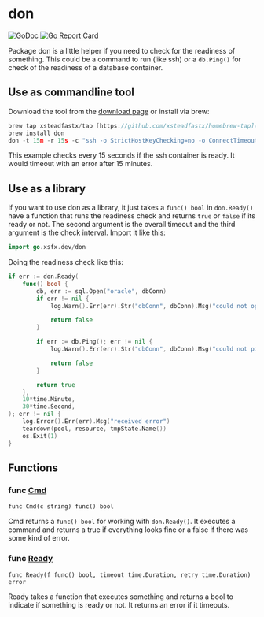 # don

[![GoDoc](https://img.shields.io/badge/pkg.go.dev-doc-blue)](http://pkg.go.dev/go.xsfx.dev/don)
[![Go Report Card](https://goreportcard.com/badge/go.xsfx.dev/don)](https://goreportcard.com/report/go.xsfx.dev/don)

Package don is a little helper if you need to check for the readiness of something.
This could be a command to run (like ssh) or a `db.Ping()` for check of the readiness
of a database container.

## Use as commandline tool

Download the tool from the [download page](https://github.com/xsteadfastx/don/releases) or
install via brew:

```go
brew tap xsteadfastx/tap [https://github.com/xsteadfastx/homebrew-tap](https://github.com/xsteadfastx/homebrew-tap)
brew install don
don -t 15m -r 15s -c "ssh -o StrictHostKeyChecking=no -o ConnectTimeout=10 root@container"
```

This example checks every 15 seconds if the ssh container is ready. It would timeout with an
error after 15 minutes.

## Use as a library

If you want to use don as a library, it just takes a `func() bool` in `don.Ready()`
have a function that runs the readiness check and returns `true` or `false` if its
ready or not. The second argument is the overall timeout and
the third argument is the check interval. Import it like this:

```go
import go.xsfx.dev/don
```

Doing the readiness check like this:

```go
if err := don.Ready(
	func() bool {
		db, err := sql.Open("oracle", dbConn)
		if err != nil {
			log.Warn().Err(err).Str("dbConn", dbConn).Msg("could not open connection")

			return false
		}

		if err := db.Ping(); err != nil {
			log.Warn().Err(err).Str("dbConn", dbConn).Msg("could not ping")

			return false
		}

		return true
	},
	10*time.Minute,
	30*time.Second,
); err != nil {
	log.Error().Err(err).Msg("received error")
	teardown(pool, resource, tmpState.Name())
	os.Exit(1)
}
```

## Functions

### func [Cmd](/don.go#L68)

`func Cmd(c string) func() bool`

Cmd returns a `func() bool` for working with `don.Ready()`. It executes a command and
returns a true if everything looks fine or a false if there was some kind of error.

### func [Ready](/don.go#L86)

`func Ready(f func() bool, timeout time.Duration, retry time.Duration) error`

Ready takes a function that executes something and returns a bool to indicate if
something is ready or not. It returns an error if it timeouts.
